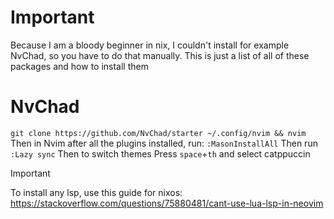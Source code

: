 # Important

Because I am a bloody beginner in nix, I couldn't install for example NvChad, so you have to do that manually. 
This is just a list of all of these packages and how to install them

# NvChad

`git clone https://github.com/NvChad/starter ~/.config/nvim && nvim`
Then in Nvim after all the plugins installed, run: `:MasonInstallAll`
Then run `:Lazy sync`
Then to switch themes Press `space`+`th` and select catppuccin


> [!IMPORTANT]
> To install any lsp, use this guide for nixos: https://stackoverflow.com/questions/75880481/cant-use-lua-lsp-in-neovim
